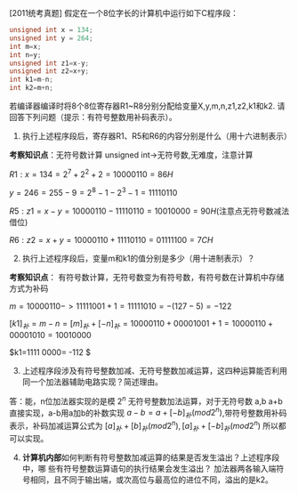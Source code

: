 [2011统考真题]
假定在一个8位字长的计算机中运行如下C程序段：
```C
unsigned int x = 134;
unsigned int y = 264;
int m=x;
int n=y;
unsigned int z1=x-y;
unsigned int z2=x+y;
int k1=m-n;
int k2=m+n;
```
若编译器编译时将8个8位寄存器R1~R8分别分配给变量X,y,m,n,z1,z2,k1和k2.
请回答下列问题（提示：有符号整数用补码表示）。

1.  执行上述程序段后，寄存器R1、R5和R6的内容分别是什么（用十六进制表示）

**考察知识点**：无符号数计算 unsigned int->无符号数,无难度，注意计算

$R1: x=134=2^7+2^2+2=1000  0110=86H$

$y=246=255-9=2^8-1-2^3-1=1111 0110$

$R5: z1= x - y =1000 0110-1111 0110 = 1001 0000=90H$(注意点无符号数减法借位)

$R6:z2= x + y=1000 0110 +1111 0110= 0111 1100=7CH$

2. 执行上述程序段后，变量m和k1的值分别是多少（用十进制表示）？

**考察知识点**： 有符号数计算，无符号数变为有符号数，有符号数在计算机中存储方式为补码

$m= 1000 0110 -> 1111 1001+1=1111 1010=-(127-5)=-122$

$[k1]_补=m-n=[m]_补+[-n]_补= 1000 0110 + 0000 1001 +1=1000 0110 + 0000 1010= 1001 0000$

$k1=1111 0000= -112 $

3. 上述程序段涉及有符号整数加减、无符号整数加减运算，这四种运算能否利用同一个加法器辅助电路实现？简述理由。

答：能，n位加法器实现的是模 $2^n$ 无符号整数加法运算，对于无符号数 a,b a+b直接实现，a-b用a加b的补数实现
 $a-b=a+[-b]_补(mod 2^n)$,带符号整数用补码表示，补码加减运算公式为 $[a]_补+[b]_补(mod 2^n),[a]_补+[-b]_补(mod 2^n)$
 所以都可以实现。

 4. **计算机内部**如何判断有符号整数加减运算的结果是否发生溢出？上述程序段中，哪
些有符号整数运算语句的执行结果会发生溢出？
加法器两各输入端符号相同，且不同于输出端，或次高位与最高位的进位不同，溢出的是k2。

